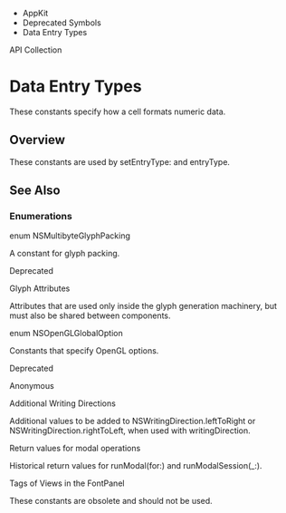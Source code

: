 

- AppKit
- Deprecated Symbols
-  Data Entry Types 

API Collection

# Data Entry Types

These constants specify how a cell formats numeric data.

## Overview

These constants are used by setEntryType: and entryType.

## See Also

### Enumerations

enum NSMultibyteGlyphPacking

A constant for glyph packing.

Deprecated

Glyph Attributes

Attributes that are used only inside the glyph generation machinery, but must also be shared between components.

enum NSOpenGLGlobalOption

Constants that specify OpenGL options.

Deprecated

Anonymous

Additional Writing Directions

Additional values to be added to NSWritingDirection.leftToRight or NSWritingDirection.rightToLeft, when used with writingDirection.

Return values for modal operations

Historical return values for runModal(for:) and runModalSession(_:).

Tags of Views in the FontPanel

These constants are obsolete and should not be used.

